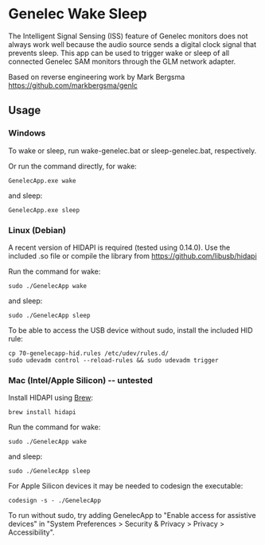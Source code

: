 # Genelec Wake Sleep
The Intelligent Signal Sensing (ISS) feature of Genelec monitors does not always work well because the audio source sends a digital clock signal that prevents sleep. This app can be used to trigger wake or sleep of all connected Genelec SAM monitors through the GLM network adapter.

Based on reverse engineering work by Mark Bergsma https://github.com/markbergsma/genlc

## Usage

### Windows
To wake or sleep, run wake-genelec.bat or sleep-genelec.bat, respectively.

Or run the command directly, for wake:
```
GenelecApp.exe wake
```

and sleep:
```
GenelecApp.exe sleep
```

### Linux (Debian)
A recent version of HIDAPI is required (tested using 0.14.0). Use the included .so file or compile the library from https://github.com/libusb/hidapi

Run the command for wake:
```
sudo ./GenelecApp wake
```

and sleep:
```
sudo ./GenelecApp sleep
```

To be able to access the USB device without sudo, install the included HID rule:
```
cp 70-genelecapp-hid.rules /etc/udev/rules.d/
sudo udevadm control --reload-rules && sudo udevadm trigger
```

### Mac (Intel/Apple Silicon) -- untested
Install HIDAPI using [Brew](https://brew.sh/):
```
brew install hidapi
```

Run the command for wake:
```
sudo ./GenelecApp wake
```

and sleep:
```
sudo ./GenelecApp sleep
```

For Apple Silicon devices it may be needed to codesign the executable:
```
codesign -s - ./GenelecApp
```

To run without sudo, try adding GenelecApp to "Enable access for assistive devices" in "System Preferences > Security & Privacy > Privacy > Accessibility".
